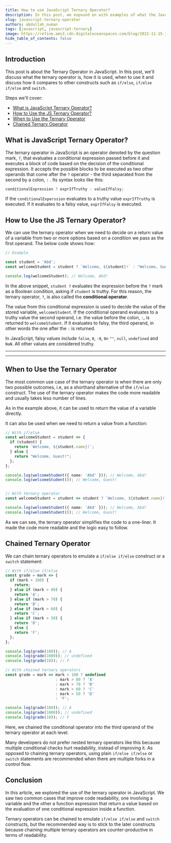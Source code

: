 ```yaml
---
title: How to use JavaScript Ternary Operator?
description: In this post, we expound on with examples of what the JavaScript ternary operator is, how it works.
slug: javascript-ternary-operator
authors: abdullah_numan
tags: [javascript, javascript-ternary]
image: https://refine.ams3.cdn.digitaloceanspaces.com/blog/2022-11-15-js-ternary/social.png
hide_table_of_contents: false
---
```



## Introduction

This post is about the Ternary Operator in JavaScript. In this post, we'll discuss what the ternary operator is, how it is used, when to use it and discuss how it compares to other constructs such as `if/else`, `if/else if/else` and `switch`.

Steps we'll cover:
- [What is JavaScript Ternary Operator?](#what-is-javascript-ternary-operator)
- [How to Use the JS Ternary Operator?](#how-to-use-the-js-ternary-operator)
- [When to Use the Ternary Operator](#when-to-use-the-ternary-operator)
- [Chained Ternary Operator](#chained-ternary-operator)

## What is JavaScript Ternary Operator?

The ternary operator in JavaScript is an operator denoted by the question mark, `?`, that evaluates a conditional expression passed before it and executes a block of code based on the decision of the conditional expression. It accepts the possible blocks to be executed as two other operands that come after the `?` operator - the third separated from the second by a colon, `:` . Its syntax looks like this:

```ts
conditionalExpression ? exprIfTruthy : valueIfFalsy;
```

If the `conditionalExperssion` evaluates to a truthy value `exprIfTruthy` is executed. If it evaluates to a falsy value, `exprIfFalsy` is executed.

## How to Use the JS Ternary Operator?

We can use the ternary operator when we need to decide on a return value of a variable from two or more options based on a condition we pass as the first operand. The below code shows how:

```ts
// Example

const student = 'Abd';
const welcomeStudent = student ? `Welcome, ${student}!` : "Welcome, Guest!";

console.log(welcomeStudent); // Welcome, Abd!
```

In the above snippet, `student ?` evaluates the expression before the `?` mark as a Boolean condition, asking if `student` is truthy. For this reason, the ternary operator, `?`, is also called the **conditional operator**.

The value from this conditional expression is used to decide the value of the stored variable, `welcomeStudent`. If the conditional operand evaluates to a truthy value the second operand, i.e. the value before the colon, `:`, is returned to `welcomeStudent`. If it evaluates to falsy, the third operand, in other words the one after the `:` is returned.

In JavaScript, falsy values include `false`, `0`, `-0`, `0n` `""`, `null`, `undefined` and `NaN`. All other values are considered truthy.

---

<PromotionBanner title="Building a side project?" image="/img/generic_banner.png" />

---


##  When to Use the Ternary Operator

The most common use case of the ternary operator is when there are only two possible outcomes, i.e, as a shorthand alternative of the `if/else` construct. The use of the ternary operator makes the code more readable and usually takes less number of lines.

As in the example above, it can be used to return the value of a variable directly.

It can also be used when we need to return a value from a function:

```ts
// With if/else
const welcomeStudent = student => {
  if (student) {
    return `Welcome, ${student.name}!`;
  } else {
    return "Welcome, Guest!";
  };
};

console.log(welcomeStudent({ name: 'Abd' })); // Welcome, Abd!
console.log(welcomeStudent()); // Welcome, Guest!


// With ternary operator
const welcomeStudent = student => student ? `Welcome, ${student.name}!` : "Welcome, Guest!";

console.log(welcomeStudent({ name: 'Abd' })); // Welcome, Abd!
console.log(welcomeStudent()); // Welcome, Guest!
```

As we can see, the ternary operator simplifies the code to a one-liner. It made the code more readable and the logic easy to follow.

## Chained Ternary Operator

We can chain ternary operators to emulate a `if/else if/else` construct or a `switch` statement:

```ts
// With if/else if/else
const grade = mark => {
  if (mark > 100) {
    return;
  } else if (mark > 80) {
    return 'A';
  } else if (mark > 70) {
    return 'B';
  } else if (mark > 60) {
    return 'C';
  } else if (mark > 50) {
    return 'D';
  } else {
    return 'F';
  };
};

console.log(grade(100)); // A
console.log(grade(1000)); // undefined
console.log(grade(10)); // F

// With chained ternary operators
const grade = mark => mark > 100 ? undefined
                      : mark > 80 ? 'A'
                      : mark > 70 ? 'B'
                      : mark > 60 ? 'C'
                      : mark > 50 ? 'D'
                      : 'F';

console.log(grade(100)); // A
console.log(grade(1000)); // undefined
console.log(grade(10)); // F
```

Here, we chained the conditional operator into the third operand of the ternary operator at each level.

Many developers do not prefer nested ternary operators like this because multiple conditional checks hurt readability, instead of improving it. As opposed to chaining ternary operators, using plain `if/else if/else` or `switch` statements are recommended when there are multiple forks in a control flow.


## Conclusion

In this article, we explored the use of the ternary operator in JavaScript. We saw two common cases that improve code readability, one involving a variable and the other a function expression that return a value based on the evaluation of one conditional expression inside a function.

Ternary operators can be chained to emulate `if/else if/else` and `switch` constructs, but the recommended way is to stick to the later constructs because chaining multiple ternary operators are counter-productive in terms of readability.